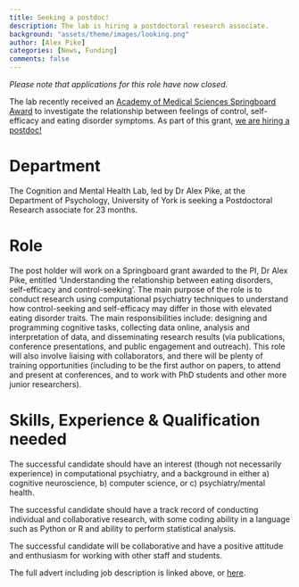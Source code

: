 ```yaml
---
title: Seeking a postdoc! 
description: The lab is hiring a postdoctoral research associate. 
background: "assets/theme/images/looking.png"
author: [Alex Pike]
categories: [News, Funding]
comments: false
---
```


*Please note that applications for this role have now closed.*

The lab recently received an <a href="https://acmedsci.ac.uk/more/news/66m-springboard-emerging-research-leaders">Academy of Medical Sciences Springboard Award</a> to investigate the relationship between feelings of control, self-efficacy and eating disorder symptoms. As part of this grant, <a href="https://jobs.york.ac.uk/vacancy/research-associate-574672.html">we are hiring a postdoc!</a> 

<h1>Department</h1>
The Cognition and Mental Health Lab, led by Dr Alex Pike, at the Department of Psychology, University of York is seeking a Postdoctoral Research associate for 23 months. 

<h1>Role</h1>
The post holder will work on a Springboard grant awarded to the PI, Dr Alex Pike, entitled ‘Understanding the relationship between eating disorders, self-efficacy and control-seeking’. The main purpose of the role is to conduct research using computational psychiatry techniques to understand how control-seeking and self-efficacy may differ in those with elevated eating disorder traits. The main responsibilities include: designing and programming cognitive tasks, collecting data online, analysis and interpretation of data, and disseminating research results (via publications, conference presentations, and public engagement and outreach). This role will also involve liaising with collaborators, and there will be plenty of training opportunities (including to be the first author on papers, to attend and present at conferences, and to work with PhD students and other more junior researchers). 

<h1>Skills, Experience & Qualification needed</h1>
The successful candidate should have an interest (though not necessarily experience) in computational psychiatry, and a background in either a) cognitive neuroscience, b) computer science, or c) psychiatry/mental health. 

The successful candidate should have a track record of conducting individual and collaborative research, with some coding ability in a language such as Python or R and ability to perform statistical analysis.

The successful candidate will be collaborative and have a positive attitude and enthusiasm for working with other staff and students.

The full advert including job description is linked above, or <a href="https://jobs.york.ac.uk/vacancy/research-associate-574672.html">here</a>. 

